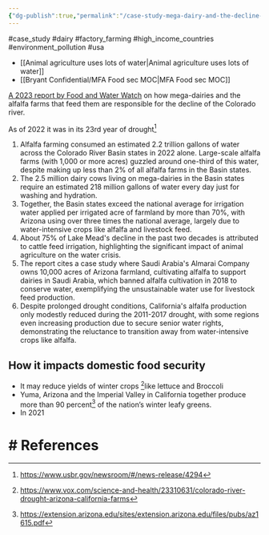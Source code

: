```yaml
---
{"dg-publish":true,"permalink":"/case-study-mega-dairy-and-the-decline-of-the-colorado-river/","tags":["animal_feed"],"created":"2025-10-23T17:42:43.764+01:00","updated":"2025-10-23T19:18:51.102+01:00"}
---
```


#case_study #dairy #factory_farming #high_income_countries #environment_pollution #usa  

- [[Animal agriculture uses lots of water\|Animal agriculture uses lots of water]]
- [[Bryant Confidential/MFA Food sec MOC\|MFA Food sec MOC]] 

[A 2023 report by Food and Water Watch](https://www.foodandwaterwatch.org/2023/08/08/big-ag-is-draining-the-colorado-river-dry/#conclusion-and-recommendations) on how mega-dairies and the alfalfa farms that feed them are responsible for the decline of the Colorado river. 

As of 2022 it was in its 23rd year of drought[^2]

1. Alfalfa farming consumed an estimated 2.2 trillion gallons of water across the Colorado River Basin states in 2022 alone. Large-scale alfalfa farms (with 1,000 or more acres) guzzled around one-third of this water, despite making up less than 2% of all alfalfa farms in the Basin states.
2. The 2.5 million dairy cows living on mega-dairies in the Basin states require an estimated 218 million gallons of water every day just for washing and hydration.
3. Together, the Basin states exceed the national average for irrigation water applied per irrigated acre of farmland by more than 70%, with Arizona using over three times the national average, largely due to water-intensive crops like alfalfa and livestock feed.
4. About 75% of Lake Mead's decline in the past two decades is attributed to cattle feed irrigation, highlighting the significant impact of animal agriculture on the water crisis.
5. The report cites a case study where Saudi Arabia's Almarai Company owns 10,000 acres of Arizona farmland, cultivating alfalfa to support dairies in Saudi Arabia, which banned alfalfa cultivation in 2018 to conserve water, exemplifying the unsustainable water use for livestock feed production.
6. Despite prolonged drought conditions, California's alfalfa production only modestly reduced during the 2011-2017 drought, with some regions even increasing production due to secure senior water rights, demonstrating the reluctance to transition away from water-intensive crops like alfalfa.

## How it impacts domestic food security
- It may reduce yields of winter crops [^3]like lettuce and Broccoli
- Yuma, Arizona and the Imperial Valley in California together produce more than 90 percent[^1] of the nation’s winter leafy greens.
- In 2021 
# # References

[^1]: https://extension.arizona.edu/sites/extension.arizona.edu/files/pubs/az1615.pdf
[^2]: https://www.usbr.gov/newsroom/#/news-release/4294
[^3]: https://www.vox.com/science-and-health/23310631/colorado-river-drought-arizona-california-farms